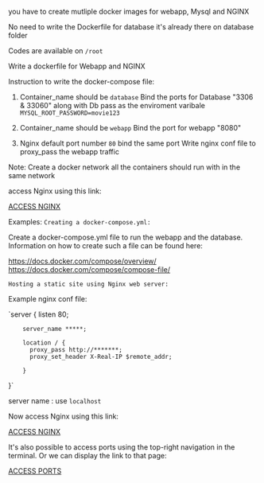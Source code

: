 you have to create mutliple docker images for webapp, Mysql and NGINX

No need to write the Dockerfile for database it's already there on database folder

Codes are available on `/root`

Write  a dockerfile for Webapp and NGINX

Instruction to write the docker-compose file:

1. Container_name should be `database`
    Bind the ports for Database "3306 & 33060"
    along with Db pass as the enviroment varibale
    `MYSQL_ROOT_PASSWORD=movie123`


2. Container_name should be  `webapp`
    Bind the port for webapp "8080"


3. Nginx default port number `80` bind the same port
    Write nginx conf file to proxy_pass the webapp traffic

Note: Create a docker network all the containers should run with in the same network

access Nginx using this link:

[ACCESS NGINX]({{TRAFFIC_HOST1_80}})

Examples:
`Creating a docker-compose.yml:`

Create a docker-compose.yml file to run the webapp and the database. Information on how to create such a file can be found here:

https://docs.docker.com/compose/overview/
https://docs.docker.com/compose/compose-file/


`Hosting a static site using Nginx web server:`

Example nginx conf file:

`server {
        listen 80;

        server_name *****;

        location / {
          proxy_pass http://*******;
          proxy_set_header X-Real-IP $remote_addr;

        }

}`

server name : use `localhost`

Now access Nginx using this link:

[ACCESS NGINX]({{TRAFFIC_HOST1_80}})

It's also possible to access ports using the top-right navigation in the terminal.
Or we can display the link to that page:

[ACCESS PORTS]({{TRAFFIC_SELECTOR}})
